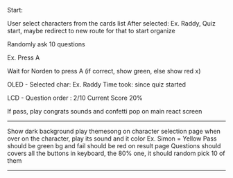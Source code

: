 Start:

User select characters from the cards list
After selected: Ex. Raddy, Quiz start, maybe redirect to new route for that to start organize

Randomly ask 10 questions

Ex. Press A

Wait for Norden to press A (if correct, show green, else show red x)

OLED -
Selected char: Ex. Raddy
Time took: since quiz started

LCD -
Question order : 2/10
Current Score 20%

If pass, play congrats sounds and confetti pop on main react screen

---

Show dark background
play themesong on character selection page
when over on the character, play its sound and it color Ex. Simon = Yellow
Pass should be green bg and fail should be red on result page
Questions should covers all the buttons in keyboard, the 80% one, it should random pick 10 of them

---
